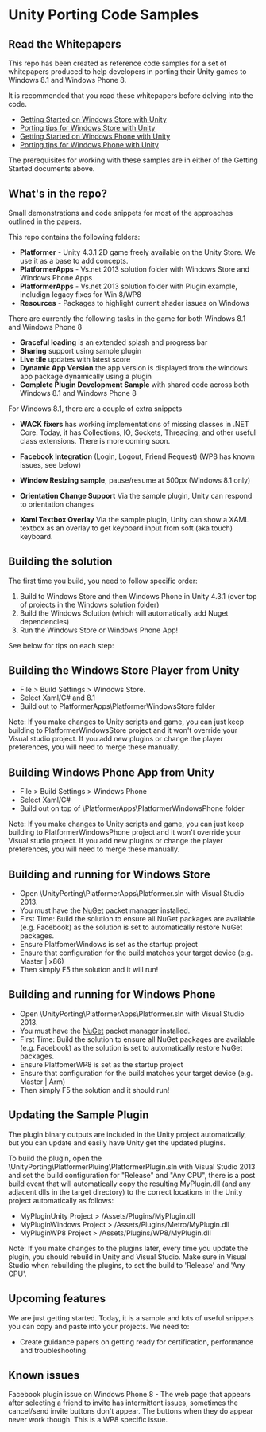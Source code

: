 # Unity Porting Code Samples

## Read the Whitepapers

This repo has been created as reference code samples for a set of whitepapers produced to help developers in 
porting their Unity games to Windows 8.1 and Windows Phone 8.

It is recommended that you read these whitepapers before delving into the code.

- [Getting Started on Windows Store with Unity](http://aka.ms/unityWinStoreStart)
- [Porting tips for Windows Store with Unity](http://aka.ms/unityWinStoreTips)
- [Getting Started on Windows Phone with Unity](http://aka.ms/unitywpstart)
- [Porting tips for Windows Phone with Unity](http://aka.ms/unityWPTips)


The prerequisites for working with these samples are in either of the Getting Started documents above. 

## What's in the repo?

Small demonstrations and code snippets for most of the approaches outlined in the papers.  

This repo contains the following folders:

-  **Platformer** - Unity 4.3.1 2D game freely available on the Unity Store. We use it as a base to add concepts. 
-  **PlatformerApps** - Vs.net 2013 solution folder with Windows Store and Windows Phone Apps 
-  **PlatformerApps** - Vs.net 2013 solution folder with Plugin example, includign legacy fixes for Win 8/WP8
-  **Resources** -  Packages to highlight current shader issues on Windows


There are currently the following tasks in the game for both Windows 8.1 and Windows Phone 8

- **Graceful loading** is an extended splash and progress bar
- **Sharing** support using sample plugin
- **Live tile** updates with latest score
- **Dynamic App Version** the app version is displayed from the windows app package dynamically using a plugin
- **Complete Plugin Development Sample** with shared code across both Windows 8.1 and Windows Phone 8

For Windows 8.1, there are a couple of extra snippets 

- **WACK fixers** has working implementations of missing classes in .NET Core. Today, it has Collections, IO, Sockets, Threading, and other useful class extensions. There is more coming soon. 
- **Facebook Integration** (Login, Logout, Friend Request) (WP8 has known issues, see below)

- **Window Resizing sample**, pause/resume at 500px (Windows 8.1 only)

- **Orientation Change Support** Via the sample plugin, Unity can respond to orientation changes
- **Xaml Textbox Overlay** Via the sample plugin, Unity can show a XAML textbox as an overlay to get keyboard input from soft (aka touch) keyboard.  


## Building the solution ##

The first time you build, you need to follow specific order:

1. Build to Windows Store and then Windows Phone in Unity 4.3.1 (over top of projects in the Windows solution folder)
2. Build the Windows Solution (which will automatically add Nuget dependencies)
3. Run the Windows Store or Windows Phone App!

See below for tips on each step:  

## Building the Windows Store Player from Unity 

- File > Build Settings > Windows Store. 
- Select Xaml/C# and 8.1
- Build out to PlatformerApps\PlatformerWindowsStore folder

Note: If you make changes to Unity scripts and game, you can just keep building to PlatformerWindowsStore project and it won't override your Visual studio project. 
If you  add new plugins or change the player preferences, you will need to merge these manually.    

## Building Windows Phone App from Unity

- File > Build Settings > Windows Phone
- Select Xaml/C# 
- Build out on top of \PlatformerApps\PlatformerWindowsPhone folder

Note: If you make changes to Unity scripts and game, you can just keep building to PlatformerWindowsPhone project and it won't override your Visual studio project. 
If you  add new plugins or change the player preferences, you will need to merge these manually.  

## Building and running for Windows Store

- Open \UnityPorting\PlatformerApps\Platformer.sln with Visual Studio 2013. 
- You must have the [NuGet](http://www.nuget.org/) packet manager installed.<br/>
- First Time: Build the solution to ensure all NuGet packages are available (e.g. Facebook) as the solution is set to automatically restore NuGet packages.
- Ensure PlatfomerWindows is set as the startup project
- Ensure that configuration for the build matches your target device (e.g. Master | x86)
- Then simply F5 the solution and it will run!

## Building and running for Windows Phone

- Open \UnityPorting\PlatformerApps\Platformer.sln with Visual Studio 2013. 
- You must have the [NuGet](http://www.nuget.org/) packet manager installed.<br/>
- First Time: Build the solution to ensure all NuGet packages are available (e.g. Facebook) as the solution is set to automatically restore NuGet packages.
- Ensure PlatfomerWP8 is set as the startup project
- Ensure that configuration for the build matches your target device (e.g. Master | Arm)
- Then simply F5 the solution and it should run!

## Updating the Sample Plugin

The plugin binary outputs are included in the Unity project automatically, but you can update and easily have Unity get the updated plugins.

To build the plugin, open the \UnityPorting\PlatformerPluing\PlatformerPlugin.sln with Visual Studio 2013 
and set the build configuration for "Release" and "Any CPU", there is a post build event that will automatically copy the resulting MyPlugin.dll (and any adjacent dlls in the target directory) to the correct locations in the Unity project automatically as follows:

- MyPluginUnity Project > /Assets/Plugins/MyPlugin.dll 
- MyPluginWindows Project > /Assets/Plugins/Metro/MyPlugin.dll
- MyPluginWP8 Project > /Assets/Plugins/WP8/MyPlugin.dll

Note: If you make changes to the plugins later, every time you update the plugin, you should rebuild in Unity and Visual Studio. 
Make sure in Visual Studio when rebuilding the plugins, to set the build to 'Release' and 'Any CPU'.

## Upcoming features  ##
We are just getting started. Today, it is a sample and lots of useful snippets you can copy and paste into your projects.  We need  to: 
- Create guidance papers on getting ready for certification, performance and troubleshooting.  

## Known issues ##

Facebook plugin issue on Windows Phone 8 - 
The web page that appears after selecting a friend to invite has intermittent issues, sometimes the cancel/send invite buttons don't appear. 
The buttons when they do appear never work though. This is a WP8 specific issue.
